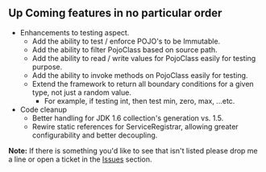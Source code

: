 ## Up Coming features in no particular order ##
  * Enhancements to testing aspect.
    * Add the ability to test / enforce POJO's to be Immutable.
    * Add the ability to filter PojoClass based on source path.
    * Add the ability to read / write values for PojoClass easily for testing purpose.
    * Add the ability to invoke methods on PojoClass easily for testing.
    * Extend the framework to return all boundary conditions for a given type, not just a random value.
      * For example, if testing int, then test min, zero, max, ...etc.
  * Code cleanup
    * Better handling for JDK 1.6 collection's generation vs. 1.5.
    * Rewire static references for ServiceRegistrar, allowing greater configurability and better decoupling.

**Note:** If there is something you'd like to see that isn't listed please drop me a line or open a ticket in the [Issues](http://code.google.com/p/openpojo/issues) section.